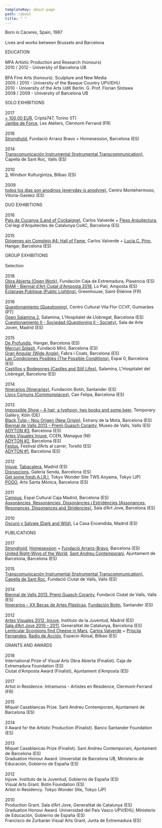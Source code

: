 ```yaml
---
templateKey: about-page
path: /about
title: " "
---
```

<!--StartFragment-->

Born in Cáceres, Spain, 1987\
\
Lives and works between Brussels and Barcelona

EDUCATION\
\
MFA Artistic Production and Research (honours)\
2010 / 2012 - University of Barcelona UB\
\
BFA Fine Arts (honours). Sculpture and New Media\
2005 / 2010 - University of the Basque Country UPV/EHU\
2010 - University of the Arts UdK Berlin. G. Prof. Florian Slotawa\
2008 / 2009 - University of Barcelona UB

SOLO EXHIBITIONS\
\
2017\
[+ 100,00 EUR](http://www.cripta747.it/), Cripta747, Torino (IT)\
[Jambe de Force](http://www.lesateliers.eu/actualit%c3%a9s.html), Les Ateliers, Clermont-Ferrand (FR)\
\
2016\
[Stronghold](http://www.homesession.org/wordpress/carlos-valverde/), Fundació Arranz Bravo + Homesession, Barcelona (ES)\
\
2014\
[Transcomunicación Instrumental (Instrumental Transcommunication)](http://capellasantroc.cat/?p=1160&lang=en), Capella de Sant Roc, Valls (ES)\
\
2010\
[3](http://www.windsorkulturgintza.com/galeria_obras.php?cod_expo=51), Windsor Kulturgintza, Bilbao (ES)\
\
2009\
[](<>)[todos los días son anodinos (everyday is anodyne)](http://montehermoso.net/pagina.php?id_p=119&m1=&m2=&i=ing), Centro Montehermoso, Vitoria-Gasteiz (ES)

DUO EXHIBITIONS\
\
2016\
[Pais de Cucanya (Land of Cockaigne)](http://arquitectes.cat/es/content/carlos-valverde-y-flexo-arquitectura-en-el-absolutamente-moderrrnos), Carlos Valverde + [Flexo Arquitectura](http://www.flexoarquitectura.com/), Col·legi d'Arquitectes de Catalunya CoAC, Barcelona (ES)\
\
2015\
[Diógenes sin Complejo #4: Hall of Fame](https://hangar.org/es/news/diogenes-sin-complejo-4-hall-of-fame-de-lucia-c-pino-i-carlos-valverde/), Carlos Valverde + [Lucía C. Pino](http://www.luciacpino.com/), Hangar, Barcelona (ES)

GROUP EXHIBITIONS\
\
Selection\
\
2018\
[Obra Abierta (Open Work)](https://www.carlos-valverde.com/about/about.html), Fundación Caja de Extremadura, Plasencia (ES)\
[BIAM - Biennal d'Art Ciutat d'Amposta 2018](https://www.lopati.cat/en/information/biam/artistas-selecionados-biam-2018/441/), Lo Pati, Amposta (ES)\
[Éclairage Publique (Public Lighting)](https://www.carlos-valverde.com/about/about.html), Greenhouse, Saint-Étiénne (FR)\
\
2016\
[Questionamiento (Questioning)](http://www.ccvf.pt/), Centro Cultural Vila Flor CCVF, Guimarães (PT)\
[Open Salamina 2](https://www.carlos-valverde.com/about/about.html), Salamina, L'Hospitalet de Llobregat, Barcelona (ES)\
[Cuestionamiento II - Sociedad (Questioning II - Society)](http://kedin.es/madrid/que-hacer/exposicion-cuestionamiento-en-la-sala-de-arte-joven-de-madrid.html), Sala de Arte Joven, Madrid (ES)\
\
2015\
[De Profundis](https://hangar.org/en/news/sessions-polivalents-2015-de-profundis/), Hangar, Barcelona (ES)\
[Mercuri Splash](http://www.fmirobcn.org/40-anys/en_programa-commemoratiu/), Fundació Miró, Barcelona (ES)\
[Gran Angular (Wide Angle)](http://fabraicoats.bcn.cat/en/node/588), Fabra i Coats, Barcelona (ES)\
[Las Condiciones Posibles (The Possible Conditions)](http://lascondicionesposibles.tumblr.com/), Espai 0, Barcelona (ES)\
[Castillos y Bodegones (Castles and Still Lifes)](http://bcnmes.com/event/castillos-y-bodegones-battle/), Salamina, L'Hospitalet del Llobregat, Barcelona (ES)\
\
2014\
[Itinerarios (Itineraries)](http://virtual.fundacionbotin.org/visita_itinerarios_12_13/index.php#header-global), Fundación Botín, Santander (ES)\
[Llocs Comuns (Commonplaces)](http://www.llocscomuns.com/), Can Felipa, Barcelona (ES)\
\
2013\
[Impossible Show – A hair, a typhoon, two books and some beer](http://juancanela.com/A-hair-a-typhoon-two-books-and-some-beer), Temporary Gallery, Köln (DE)\
[Black Tulip - Nou Origen (New Origin)](http://estranydelamota.com/eng/exposiciones.php?expo=BLACK%20TULIP%20/%20NOU%20ORIGEN4), Estrany de la Mota, Barcelona (ES)\
[Biennal de Valls 2013 – Premi Guasch Coranty](http://www.antena.cat/activitats/exposicions/biennal-de-valls-2013.html#.U5mT_ShEDg4), Museo de Valls, Valls (ES)\
[ADYTON #3](http://www.carlos-valverde.com/adyton/adyton3.php), Barcelona (ES)\
[Artes Visuales Injuve](http://www.ccenicaragua.org/2013/06/07/exposicion-injuve/), CCEN, Managua (NI)\
[ADYTON #2](http://www.carlos-valverde.com/adyton/adyton2.php), Barcelona (ES)\
[Festus](http://www.festusfestival.com/2013/festus_2013/), Festival d’Arts al carrer, Torelló (ES)\
[ADYTON #1](http://www.carlos-valverde.com/adyton/adyton1.php), Barcelona (ES)\
\
2012\
[Injuve](http://issuu.com/injuve/docs/catalogo_artes_visuales_12?e=1146785/1234260), [Tabacalera](http://www.injuve.es/en/creacionjoven/noticia/creacion-injuve-2012-en-tabacalera), Madrid (ES)\
[Disrupcions](http://galeriasenda.com/event/disrupcions/), Galería Senda, Barcelona (ES)\
[Get some fresh A.I.R.!](http://www.tokyo-ws.org/english/), Tokyo Wonder Site TWS Aoyama, Tokyo (JP)\
[POGO](http://www.artssantamonica.cat/ACTIVITATS/tabid/134/any/201206401/language/en-US/Default.aspx#activitat401), Arts Santa Mònica, Barcelona (ES)\
\
2011\
[Campus](http://www.lttds.org/projects/campus/), Espai Cultural Caja Madrid, Barcelona (ES)\
[Assonàncies, Ressonàncies, Dissonàncies i Estridències (Assonances, Resonances, Dissonances and Stridencies)](http://www.saladartjove.cat/i/exposici%C3%B3/asson%C3%A0ncies-resson%C3%A0ncies-disson%C3%A0ncies-i-estrid%C3%A8ncies), Sala d’Art Jove, Barcelona (ES)\
\
2010\
[Oscuro y Salvaje (Dark and Wild)](http://ineditos.lacasaencendida.es/ediciones), La Casa Encendida, Madrid (ES)

PUBLICATIONS\
\
2017\
[Stronghold](https://www.yumpu.com/en/document/view/58463565/stronghold), [Homesession](http://www.homesession.org/) + [Fundació Arranz-Bravo](http://fundacioarranzbravo.cat/en/), Barcelona (ES)\
[United Right-Wing of the World](https://www.yumpu.com/en/document/view/56730244/united-right-wing-of-the-world), [Sant Andreu Contemporani](http://santandreucontemporani.org/), Ajuntament de Barcelona, Barcelona (ES)\
\
2015\
[Transcomunicación Instrumental (Instrumental Transcommunication)](https://www.carlos-valverde.com/about/about.html), [Capella de Sant Roc](http://capellasantroc.cat/), Fundació Ciutat de Valls, Valls (ES)\
\
2014\
[Biennal de Valls 2013. Premi Guasch Coranty](https://www.carlos-valverde.com/about/about.html), Fundació Ciutat de Valls, Valls (ES)\
[Itinerarios – XX Becas de Artes Plásticas](https://www.carlos-valverde.com/about/about.html), [Fundación Botín](http://www.fundacionbotin.org/), Santander (ES)\
\
2012\
[Artes Visuales 2012, Injuve](https://www.carlos-valverde.com/about/about.html), Instituto de la Juventud, Madrid (ES)\
[Sala d’Art Jove 2010 – 2011](https://www.carlos-valverde.com/about/about.html), Generalitat de Catalunya, Barcelona (ES)\
[Lenticular Scorpions find Cheese in Mars](http://www.radiodeaccion.com/images/radio-lenticular.pdf), [Carlos Valverde](http://www.carlos-valverde.com/) + [Priscila Fernandes](http://www.priscilafernandes.net/), [Radio de Acción](http://www.radiodeaccion.com/), Espacio Abisal, Bilbao (ES)

GRANTS AND AWARDS\
\
2018\
International Prize of Visual Arts Obra Abierta (Finalist). Caja de Extremadura Foundation (ES)\
Ciutat d'Amposta Award (Finalist), Ajuntament d'Amposta (ES)\
\
2017\
Artist in Residence. Intramuros - Artistes en Rèsidence, Clermont-Ferrand (FR)\
\
2015\
Miquel Casablancas Prize. Sant Andreu Contemporani, Ajuntament de Barcelona (ES)\
\
2014\
II Award for the Artistic Production (Finalist). Banco Santander Foundation (ES)\
\
2013\
Miquel Casablancas Prize (Finalist). Sant Andreu Contemporani, Ajuntament de Barcelona (ES)\
Graduation Honour Award. Universitat de Barcelona UB, Ministerio de Educación, Gobierno de España (ES)\
\
2012\
Injuve. Instituto de la Juventud, Gobierno de España (ES)\
Visual Arts Grant. Botín Foundation (ES)\
Artist in Residency. Tokyo Wonder Site, Tokyo (JP)\
\
2010\
Production Grant. Sala d’Art Jove, Generalitat de Catalunya (ES)\
Graduation Honour Award. Universidad del País Vasco UPV/EHU, Ministerio de Educación, Gobierno de España (ES)\
Francisco de Zurbarán Visual Arts Grant, Junta de Extremadura (ES)

<!--EndFragment-->